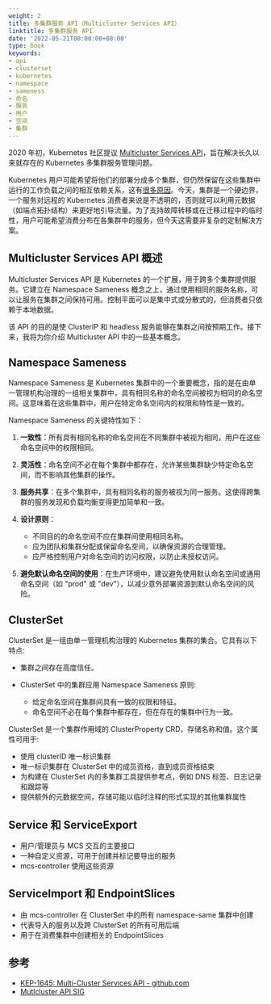 ```yaml
---
weight: 2
title: 多集群服务 API（Multicluster Services API）
linktitle: 多集群服务 API
date: '2022-05-21T00:00:00+08:00'
type: book
keywords:
- api
- clusterset
- kubernetes
- namespace
- sameness
- 命名
- 服务
- 用户
- 空间
- 集群
---
```

2020 年初，Kubernetes 社区提议 [Multicluster Services API](https://docs.google.com/document/d/1hFtp8X7dzVS-JbfA5xuPvI_DNISctEbJSorFnY-nz6o/edit#heading=h.u7jfy9wqpd2b)，旨在解决长久以来就存在的 Kubernetes 多集群服务管理问题。

Kubernetes 用户可能希望将他们的部署分成多个集群，但仍然保留在这些集群中运行的工作负载之间的相互依赖关系，这有[很多原因](https://docs.google.com/document/d/1G1lfIukib7Fy_LpLUoHZPhcZ5T-w52D2YT9W1465dtY/edit)。今天，集群是一个硬边界，一个服务对远程的 Kubernetes 消费者来说是不透明的，否则就可以利用元数据（如端点拓扑结构）来更好地引导流量。为了支持故障转移或在迁移过程中的临时性，用户可能希望消费分布在各集群中的服务，但今天这需要非复杂的定制解决方案。

## Multicluster Services API 概述

Multicluster Services API 是 Kubernetes 的一个扩展，用于跨多个集群提供服务。它建立在 Namespace Sameness 概念之上，通过使用相同的服务名称，可以让服务在集群之间保持可用。控制平面可以是集中式或分散式的，但消费者只依赖于本地数据。

该 API 的目的是使 ClusterIP 和 headless 服务能够在集群之间按预期工作。接下来，我将为你介绍 Multicluster API 中的一些基本概念。

## Namespace Sameness

Namespace Sameness 是 Kubernetes 集群中的一个重要概念，指的是在由单一管理机构治理的一组相关集群中，具有相同名称的命名空间被视为相同的命名空间。这意味着在这些集群中，用户在特定命名空间内的权限和特性是一致的。

Namespace Sameness 的关键特性如下：

1. **一致性**：所有具有相同名称的命名空间在不同集群中被视为相同，用户在这些命名空间中的权限相同。

2. **灵活性**：命名空间不必在每个集群中都存在，允许某些集群缺少特定命名空间，而不影响其他集群的操作。

3. **服务共享**：在多个集群中，具有相同名称的服务被视为同一服务。这使得跨集群的服务发现和负载均衡变得更加简单和一致。

4. **设计原则**：
   - 不同目的的命名空间不应在集群间使用相同名称。
   - 应为团队和集群分配或保留命名空间，以确保资源的合理管理。
   - 应严格控制用户对命名空间的访问权限，以防止未授权访问。

5. **避免默认命名空间的使用**：在生产环境中，建议避免使用默认命名空间或通用命名空间（如 "prod" 或 "dev"），以减少意外部署资源到默认命名空间的风险。

## ClusterSet

ClusterSet 是一组由单一管理机构治理的 Kubernetes 集群的集合。它具有以下特点:

- 集群之间存在高度信任。

- ClusterSet 中的集群应用 Namespace Sameness 原则:
  - 给定命名空间在集群间具有一致的权限和特征。
  - 命名空间不必在每个集群中都存在，但在存在的集群中行为一致。

ClusterSet 是一个集群作用域的 ClusterProperty CRD，存储名称和值。这个属性可用于:

- 使用 clusterID 唯一标识集群
- 唯一标识集群在 ClusterSet 中的成员资格，直到成员资格结束
- 为构建在 ClusterSet 内的多集群工具提供参考点，例如 DNS 标签、日志记录和跟踪等
- 提供额外的元数据空间，存储可能以临时注释的形式实现的其他集群属性

## Service 和 ServiceExport

- 用户/管理员与 MCS 交互的主要接口
- 一种自定义资源，可用于创建并标记要导出的服务
- mcs-controller 使用这些资源

## ServiceImport 和 EndpointSlices

- 由 mcs-controller 在 ClusterSet 中的所有 namespace-same 集群中创建
- 代表导入的服务以及跨 ClusterSet 的所有可用后端
- 用于在消费集群中创建相关的 EndpointSlices

## 参考

- [KEP-1645: Multi-Cluster Services API - github.com](https://github.com/kubernetes/enhancements/tree/master/keps/sig-multicluster/1645-multi-cluster-services-api)
- [Mutlcluster API SIG](https://multicluster.sigs.k8s.io/concepts/multicluster-services-api/)
